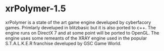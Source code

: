 # xrPolymer-1.5
xrPolymer is a state of the art game engine develuped by cyberfacory games. Primlarly develuped in blitzbasic but it is also ported to c++. The engine runs on DirectX 7 and at some point will be ported to OpenGL. The engine uses some remeants of the XRAY engine used in the popular S.T.A.L.K.E.R franchise develuped by GSC Game World.

